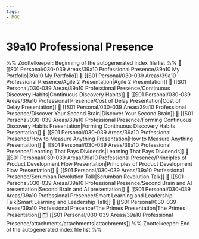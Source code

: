 ```yaml
---
tags: 
- MOC
---
```

# 39a10 Professional Presence



%% Zoottelkeeper: Beginning of the autogenerated index file list  %%
📄 [[S01 Personal/030-039 Areas/39a10 Professional Presence/39a10 My Portfolio|39a10 My Portfolio]]
📄 [[S01 Personal/030-039 Areas/39a10 Professional Presence/Agile 2 Presentation|Agile 2 Presentation]]
📄 [[S01 Personal/030-039 Areas/39a10 Professional Presence/Continuous Discovery Habits|Continuous Discovery Habits]]
📄 [[S01 Personal/030-039 Areas/39a10 Professional Presence/Cost of Delay Presentation|Cost of Delay Presentation]]
📄 [[S01 Personal/030-039 Areas/39a10 Professional Presence/Discover Your Second Brain|Discover Your Second Brain]]
📄 [[S01 Personal/030-039 Areas/39a10 Professional Presence/Forming Continuous Discovery Habits Presentation|Forming Continuous Discovery Habits Presentation]]
📄 [[S01 Personal/030-039 Areas/39a10 Professional Presence/How to Measure Anything Presentation|How to Measure Anything Presentation]]
📄 [[S01 Personal/030-039 Areas/39a10 Professional Presence/Learning That Pays Dividends|Learning That Pays Dividends]]
📄 [[S01 Personal/030-039 Areas/39a10 Professional Presence/Principles of Product Development Flow Presentation|Principles of Product Development Flow Presentation]]
📄 [[S01 Personal/030-039 Areas/39a10 Professional Presence/Scrumban Revolution Talk|Scrumban Revolution Talk]]
📄 [[S01 Personal/030-039 Areas/39a10 Professional Presence/Second Brain and AI presentation|Second Brain and AI presentation]]
📄 [[S01 Personal/030-039 Areas/39a10 Professional Presence/Smart Learning and Leadership Talk|Smart Learning and Leadership Talk]]
📄 [[S01 Personal/030-039 Areas/39a10 Professional Presence/The Primes Presentation|The Primes Presentation]]
🗂️ [[S01 Personal/030-039 Areas/39a10 Professional Presence/attachments/attachments|attachments]]
%% Zoottelkeeper: End of the autogenerated index file list  %%

